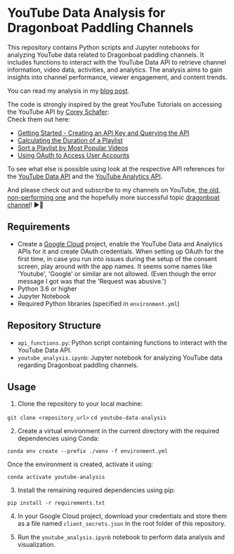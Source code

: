 # YouTube Data Analysis for Dragonboat Paddling Channels

This repository contains Python scripts and Jupyter notebooks for analyzing YouTube data related to Dragonboat paddling channels. It includes functions to interact with the YouTube Data API to retrieve channel information, video data, activities, and analytics. The analysis aims to gain insights into channel performance, viewer engagement, and content trends.

You can read my analysis in my [blog post](https://alex.melemenidis.de/post/2024-03-19-why-i-am-not-viral/).

The code is strongly inspired by the great YouTube Tutorials on accessing the YouTube API by [Corey Schafer](https://www.youtube.com/@coreyms):\
Check them out here:
- [Getting Started - Creating an API Key and Querying the API](https://youtu.be/th5_9woFJmk)
- [Calculating the Duration of a Playlist](https://www.youtu.be/coZbOM6E47I)
- [Sort a Playlist by Most Popular Videos](https://www.youtu.be/1KO_HZtHOWI)
- [Using OAuth to Access User Accounts](https://youtu.be/vQQEaSnQ_bs)

To see what else is possible using look at the respective API references for the [YouTube Data API](https://developers.google.com/youtube/v3/docs) and the [YouTube Analytics API](https://developers.google.com/youtube/reporting).

And please check out and subscribe to my channels on YouTube, [the old, non-performing one](https://www.youtube.com/@AlexMelemenidis) and the hopefully more successful topic [dragonboat channel](https://www.youtube.com/@FFM-Mixup-DB)! 
▶️🙏

## Requirements

- Create a [Google Cloud](https://console.cloud.google.com/) project, enable the YouTube Data and Analytics APIs for it and create OAuth credentials. When setting up OAuth for the first time, in case you run into issues during the setup of the consent screen, play around with the app names. It seems some names like 'Youtube', 'Google' or similar are not allowed. (Even though the error message I got was that the 'Request was abusive.')
- Python 3.6 or higher
- Jupyter Notebook
- Required Python libraries (specified in `environment.yml`)

## Repository Structure

- `api_functions.py`: Python script containing functions to interact with the YouTube Data API.
- `youtube_analysis.ipynb`: Jupyter notebook for analyzing YouTube data regarding Dragonboat paddling channels.

## Usage

1. Clone the repository to your local machine:

`git clone <repository_url>`
`cd youtube-data-analysis`


2. Create a virtual environment in the current directory with the required dependencies using Conda:

`conda env create --prefix ./venv -f environment.yml`

Once the environment is created, activate it using:

`conda activate youtube-analysis`

3. Install the remaining required dependencies using pip:

`pip install -r requirements.txt`

4. In your Google Cloud project, download your credentials and store them as a file named  `client_secrets.json` in the root folder of this repository.

5. Run the `youtube_analysis.ipynb` notebook to perform data analysis and visualization.